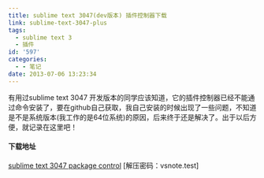 ```yaml
---
title: sublime text 3047(dev版本) 插件控制器下载
link: sublime-text-3047-plus
tags:
  - sublime text 3
  - 插件
id: '597'
categories:
  - - 笔记
date: 2013-07-06 13:23:34
---
```


有用过sublime text 3047 开发版本的同学应该知道，它的插件控制器已经不能通过命令安装了，要在github自己获取，我自己安装的时候出现了一些问题，不知道是不是系统版本(我工作的是64位系统)的原因，后来终于还是解决了。出于以后方便，就记录在这里吧！

#### 下载地址

[sublime text 3047 package control](http://pan.baidu.com/share/link?shareid=3000910511&uk=1796312283) \[解压密码：vsnote.test\]